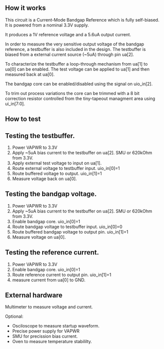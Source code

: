## How it works

This circuit is a Current-Mode Bandgap Reference which is fully 
self-biased. It is powered from a nominal 3.3V supply. 

It produces a 1V reference voltage and a 5.6uA output current. 

In order to measure the very sensitive output voltage of the bandgap
reference, a testbuffer is also included in the design. 
The testbuffer is biased from a external current source (~5uA) through pin
ua[2].  

To characterize the testbuffer a loop-through mechanism from ua[1] to
ua[0] can be enabled. The test voltage can be applied to ua[1] 
and then measured back at ua[0].  

The bandgap core can be enabled/disabled using the signal on uio_in[2].  

To trim out process variations the core can be trimmed with a 8 bit 
correction resistor controlled from the tiny-tapeout managment area
using ui_in[7:0].  


## How to test

Testing the testbuffer.
-----------------------
1. Power VAPWR to 3.3V
2. Apply ~5uA bias current to the testbuffer on ua[2].
   SMU or 620kOhm from 3.3V.
3. Apply external test voltage to input on ua[1].
4. Route external voltage to testbuffer input. uio_in[0]=1
5. Route buffered voltage to output. uio_in[1]=1
6. Measure voltage back on ua[0].


Testing the bandgap voltage.
----------------------------
1. Power VAPWR to 3.3V
2. Apply ~5uA bias current to the testbuffer on ua[2].
   SMU or 620kOhm from 3.3V.
3. Enable bandgap core. uio_in[0]=1
4. Route bandgap voltage to testbuffer input. uio_in[0]=0
5. Route buffered bandgap voltage to output pin. uio_in[1]=1
6. Measure voltage on ua[0].


Testing the reference current.
------------------------------
1. Power VAPWR to 3.3V
2. Enable bandgap core. uio_in[0]=1
3. Route reference current to output pin. uio_in[1]=1
4. measure current from ua[0] to GND.


## External hardware

Multimeter to measure voltage and current.

Optional: 
- Osciloscope to measure startup waveform.
- Precise power supply for VAPWR
- SMU for precission bias current.
- Oven to measure temperature stabililty.

